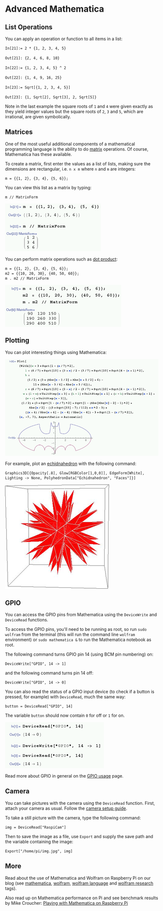# Advanced Mathematica

## List Operations

You can apply an operation or function to all items in a list:

```
In[21]:= 2 * {1, 2, 3, 4, 5}

Out[21]: {2, 4, 6, 8, 10}

In[22]:= {1, 2, 3, 4, 5} ^ 2

Out[22]: {1, 4, 9, 16, 25}

In[23]:= Sqrt[{1, 2, 3, 4, 5}]

Out[23]: {1, Sqrt[2], Sqrt[3], 2, Sqrt[5]}
```

Note in the last example the square roots of `1` and `4` were given exactly as they yield integer values but the square roots of `2`, `3` and `5`, which are irrational, are given symbolically.

## Matrices

One of the most useful additional components of a mathematical programming language is the ability to do [matrix](https://en.wikipedia.org/wiki/Matrix_(mathematics)) operations. Of course, Mathematica has these available.

To create a matrix, first enter the values as a list of lists, making sure the dimensions are rectangular, i.e. `n x m` where `n` and `m` are integers:

```
m = {{1, 2}, {3, 4}, {5, 6}};
```

You can view this list as a matrix by typing:

```
m // MatrixForm
```

![](images/matrix.png)

You can perform matrix operations such as [dot product](https://en.wikipedia.org/wiki/Dot_product):

```
m = {{1, 2}, {3, 4}, {5, 6}};
m2 = {{10, 20, 30}, {40, 50, 60}};
m . m2 // MatrixForm
```

![](images/dot-product.png)

## Plotting

You can plot interesting things using Mathematica:

![](images/batman-plot.png)

For example, plot an [echidnahedron](http://mathworld.wolfram.com/Echidnahedron.html) with the following command:

```
Graphics3D[{Opacity[.8], Glow[RGBColor[1,0,0]], EdgeForm[White], Lighting -> None, PolyhedronData["Echidnahedron", "Faces"]}]
```

![](images/echidnahedron.png)

## GPIO

You can access the GPIO pins from Mathematica using the `DeviceWrite` and `DeviceRead` functions.

To access the GPIO pins, you'll need to be running as root, so run `sudo wolfram` from the terminal (this will run the command line `wolfram` environment) or `sudo mathematica &` to run the Mathematica notebook as root.

The following command turns GPIO pin 14 (using BCM pin numbering) on:

```
DeviceWrite["GPIO", 14 -> 1]
```

and the following command turns pin 14 off:

```
DeviceWrite["GPIO", 14 -> 0]
```

You can also read the status of a GPIO input device (to check if a button is pressed, for example) with `DeviceRead`, much the same way:

```
button = DeviceRead["GPIO", 14]
```

The variable `button` should now contain `0` for off or `1` for on.

![](images/gpio.png)

Read more about GPIO in general on the [GPIO usage](../gpio/README.md) page.

## Camera

You can take pictures with the camera using the `DeviceRead` function. First, attach your camera as usual. Follow the [camera setup guide](http://www.raspberrypi.org/help/camera-module-setup/).

To take a still picture with the camera, type the following command:

```
img = DeviceRead["RaspiCam"]
```

Then to save the image as a file, use `Export` and supply the save path and the variable containing the image:

```
Export["/home/pi/img.jpg", img]
```

## More

Read about the use of Mathematica and Wolfram on Raspberry Pi on our blog (see [mathematica](http://www.raspberrypi.org/tag/mathematica/), [wolfram](http://www.raspberrypi.org/tag/wolfram/), [wolfram language](http://www.raspberrypi.org/tag/wolfram-language/) and [wolfram research](http://www.raspberrypi.org/tag/wolfram-research/) tags).

Also read up on Mathematica performance on Pi and see benchmark results by Mike Croucher: [Playing with Mathematica on Raspberry Pi](http://www.walkingrandomly.com/?p=5220)
